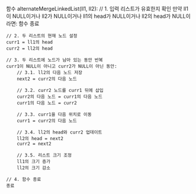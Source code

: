 함수 alternateMergeLinkedList(ll1, ll2):
    // 1. 입력 리스트가 유효한지 확인
    만약 ll1이 NULL이거나 ll2가 NULL이거나
        ll1의 head가 NULL이거나 ll2의 head가 NULL이라면:
        함수 종료

    // 2. 두 리스트의 현재 노드 설정
    curr1 = ll1의 head
    curr2 = ll2의 head

    // 3. 두 리스트에 노드가 남아 있는 동안 반복
    curr1이 NULL이 아니고 curr2가 NULL이 아닌 동안:
        // 3.1. ll2의 다음 노드 저장
        next2 = curr2의 다음 노드

        // 3.2. curr2 노드를 curr1 뒤에 삽입
        curr2의 다음 노드 = curr1의 다음 노드
        curr1의 다음 노드 = curr2

        // 3.3. curr1을 다음 위치로 이동
        curr1 = curr2의 다음 노드

        // 3.4. ll2의 head와 curr2 업데이트
        ll2의 head = next2
        curr2 = next2

        // 3.5. 리스트 크기 조정
        ll1의 크기 증가
        ll2의 크기 감소

    // 4. 함수 종료
    종료